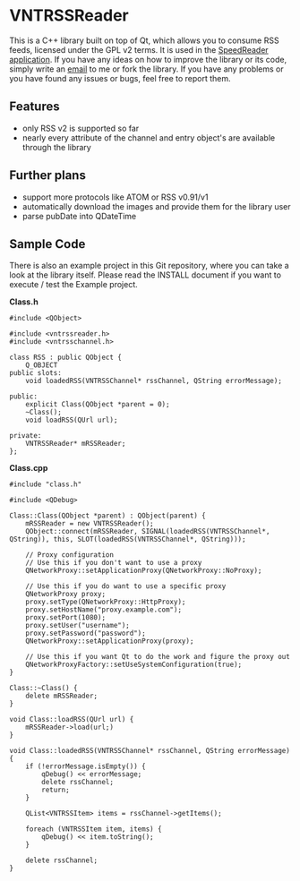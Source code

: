 VNTRSSReader
============

This is a C++ library built on top of Qt, which allows you to consume RSS feeds, licensed under the GPL v2 terms. It is used in the [SpeedReader application](https://github.com/vanniktech/SpeedReader).
If you have any ideas on how to improve the library or its code, simply write an [email](mailto:niklas.baudy@vanniktech.de) to me or fork the library. If you have any problems or you have found any issues or bugs, feel free to report them.

## Features
- only RSS v2 is supported so far
- nearly every attribute of the channel and entry object's are available through the library

## Further plans
- support more protocols like ATOM or RSS v0.91/v1
- automatically download the images and provide them for the library user
- parse pubDate into QDateTime

## Sample Code
There is also an example project in this Git repository, where you can take a look at the library itself. Please read the INSTALL document if you want to execute / test the Example project.

**Class.h**
```
#include <QObject>

#include <vntrssreader.h>
#include <vntrsschannel.h>

class RSS : public QObject {
    Q_OBJECT
public slots:
    void loadedRSS(VNTRSSChannel* rssChannel, QString errorMessage);

public:
    explicit Class(QObject *parent = 0);
    ~Class();
    void loadRSS(QUrl url);

private:
    VNTRSSReader* mRSSReader;
};
```

**Class.cpp**
```
#include "class.h"

#include <QDebug>

Class::Class(QObject *parent) : QObject(parent) {
    mRSSReader = new VNTRSSReader();
	QObject::connect(mRSSReader, SIGNAL(loadedRSS(VNTRSSChannel*, QString)), this, SLOT(loadedRSS(VNTRSSChannel*, QString)));
    
    // Proxy configuration
    // Use this if you don't want to use a proxy
    QNetworkProxy::setApplicationProxy(QNetworkProxy::NoProxy);

    // Use this if you do want to use a specific proxy
    QNetworkProxy proxy;
    proxy.setType(QNetworkProxy::HttpProxy);
    proxy.setHostName("proxy.example.com");
    proxy.setPort(1080);
    proxy.setUser("username");
    proxy.setPassword("password");
    QNetworkProxy::setApplicationProxy(proxy);

    // Use this if you want Qt to do the work and figure the proxy out
    QNetworkProxyFactory::setUseSystemConfiguration(true);
}

Class::~Class() {
    delete mRSSReader;
}

void Class::loadRSS(QUrl url) {
	mRSSReader->load(url;)
}

void Class::loadedRSS(VNTRSSChannel* rssChannel, QString errorMessage) {
    if (!errorMessage.isEmpty()) {
        qDebug() << errorMessage;
        delete rssChannel;
        return;
    }

    QList<VNTRSSItem> items = rssChannel->getItems();

    foreach (VNTRSSItem item, items) {
        qDebug() << item.toString();
    }

    delete rssChannel;
}
```